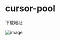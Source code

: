 # cursor-pool

下载地址

![image](https://gh-proxy.com/https://raw.githubusercontent.com/za1900/cursor-pool/refs/heads/main/20250428111937.png)


